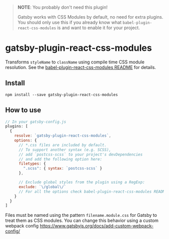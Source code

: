 > **NOTE**: You probably don't need this plugin!
>
> Gatsby works with CSS Modules by default, no need for extra plugins. You should only use this if you already know what `babel-plugin-react-css-modules` is and want to enable it for your project.

# gatsby-plugin-react-css-modules

Transforms `styleName` to `className` using compile time CSS module resolution.
See the
[babel-plugin-react-css-modules README](https://github.com/gajus/babel-plugin-react-css-modules/blob/master/README.md)
for details.

## Install

`npm install --save gatsby-plugin-react-css-modules`

## How to use

```javascript
// In your gatsby-config.js
plugins: [
  {
    resolve: `gatsby-plugin-react-css-modules`,
    options: {
      // *.css files are included by default.
      // To support another syntax (e.g. SCSS),
      // add `postcss-scss` to your project's devDependencies
      // and add the following option here:
      filetypes: {
        ".scss": { syntax: `postcss-scss` }
      },

      // Exclude global styles from the plugin using a RegExp:
      exclude: `\/global\/`
      // For all the options check babel-plugin-react-css-modules README link provided above
    }
  }
]
```

Files must be named using the pattern `filename.module.css` for Gatsby to treat
them as CSS modules. You can change this behavior using a custom webpack config
https://www.gatsbyjs.org/docs/add-custom-webpack-config/
